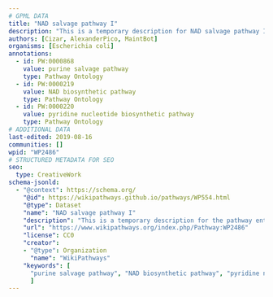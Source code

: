 ```yaml
---
# GPML DATA
title: "NAD salvage pathway I"
description: "This is a temporary description for NAD salvage pathway I"
authors: [Cizar, AlexanderPico, MaintBot]
organisms: [Escherichia coli]
annotations:
  - id: PW:0000868
    value: purine salvage pathway
    type: Pathway Ontology
  - id: PW:0000219
    value: NAD biosynthetic pathway
    type: Pathway Ontology
  - id: PW:0000220
    value: pyridine nucleotide biosynthetic pathway
    type: Pathway Ontology
# ADDITIONAL DATA
last-edited: 2019-08-16
communities: []
wpid: "WP2486"
# STRUCTURED METADATA FOR SEO
seo:
  type: CreativeWork
schema-jsonld:
  - "@context": https://schema.org/
    "@id": https://wikipathways.github.io/pathways/WP554.html
    "@type": Dataset
    "name": "NAD salvage pathway I"
    "description": "This is a temporary description for the pathway entitled: NAD salvage pathway I"
    "url": "https://www.wikipathways.org/index.php/Pathway:WP2486"
    "license": CC0
    "creator":
    - "@type": Organization
      "name": "WikiPathways"
    "keywords": [
      "purine salvage pathway", "NAD biosynthetic pathway", "pyridine nucleotide biosynthetic pathway",
      ]
---
```

